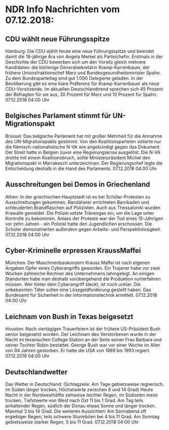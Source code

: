 # NDR Info Nachrichten vom 07.12.2018:


## CDU wählt neue Führungsspitze
Hamburg: Die CDU wählt heute eine neue Führungsspitze und beendet damit die 18-jährige Ära von Angela Merkel als Parteichefin. Erstmals in der Geschichte der CDU bewerben sich um den Vorsitz gleich mehrere Kandidaten: die bisherige Generalsekretärin Kramp-Karrenbauer, der frühere Unionsfraktionschef Merz und Bundesgesundheitsminister Spahn. Zu dem Bundesparteitag sind gut 1.000 Delegierte geladen. In der Bevölkerung gibt es eine klare Präferenz für Kramp-Karrenbauer als neue CDU-Vorsitzende. Im aktuellen Deutschlandtrend sprechen sich 45 Prozent der Befragten für sie aus, 30 Prozent für Merz und 10 Prozent für Spahn. 07.12.2018 04:00 Uhr 

## Belgisches Parlament stimmt für UN-Migrationspakt
Brüssel: Das belgische Parlament hat mit großer Mehrheit für die Annahme des UN-Migrationspakts gestimmt. Von den Koalitionsparteien votierte nur die flämisch-nationalistische N-VA wie angekündigt gegen das Dokument. Der Streit hatte in Belgien zuvor eine Regierungskrise ausgelöst. Die N-VA drohte mit einem Koalitionsbruch, sollte Ministerpräsident Michel den Migrationspakt in Marrakesch unterzeichnen. Der Regierungschef legte die Entscheidung deshalb in die Hand des Parlaments. 07.12.2018 04:00 Uhr 

## Ausschreitungen bei Demos in Griechenland
Athen: In der griechischen Hauptstadt ist es bei Schüler-Protesten zu Ausschreitungen gekommen. Randalierer errichteten Barrikaden und schleuderten Brandflaschen auf Polizisten. Auch aus Thessaloniki wurden Krawalle gemeldet. Die Polizei setzte Tränengas ein, um die Lage unter Kontrolle zu bekommen. Anlass der Proteste war der Tod eines 15-Jährigen vor zehn Jahren - ein Polizist hatte den Jugendlichen erschossen. Die Schüler demonstrierten außerdem gegen Arbeits- und Perspektivlosigkeit. 07.12.2018 04:00 Uhr 

## Cyber-Kriminelle erpressen KraussMaffei
München: Der Maschinenbaukonzern Krauss Maffei ist nach eigenen Angaben Opfer eines Cyberangriffs geworden. Ein Trojaner habe vor zwei Wochen zahlreiche Rechner des Unternehmens lahmgelegt. An einigen Standorten habe man deshalb vorübergehend die Produktion runterfahren müssen. Wer hinter dem Cyberangriff steckt, ist noch unklar. Die unbekannten Täter sollen eine Lösegeldforderung gestellt haben. Das Bundesamt für Sicherheit in der Informationstechnik ermittelt. 07.12.2018 04:00 Uhr 

## Leichnam von Bush in Texas beigesetzt
Houston: Nach viertägigen Trauerfeiern ist der frühere US-Präsident Bush senior beigesetzt worden. Der Leichnam des Verstorbenen wurde in der Nacht im texanischen College Station an der Seite seiner Frau Barbara und seiner Tochter Robin bestattet. George Bush war vor einer Woche im Alter von 94 Jahren gestorben. Er hatte die USA von 1989 bis 1993 regiert. 07.12.2018 04:00 Uhr 

## Deutschlandwetter
Das Wetter in Deutschland:
(Schlagzeile: Am Tage gebietsweise regnerisch, im Süden länger trocken, Höchstwerte zwischen 8 und 14 Grad) Heute Nacht in der Nordwesthälfte zeitweise leichter Regen, im Südosten meist trocken, Tiefstwerte von West nach Ost 11 bis 1 Grad. Am Tag teils anhaltender Regen, südlich der Donau etwas Sonne und länger trocken. Maximal 3 bis 14 Grad. Die weiteren Aussichten: Am Sonnabend oft ergiebiger Regen, teils schwere Sturmböen bei 4 bis 11 Grad. Am Sonntag gebietsweise starker Regen, 5 bis 11 Grad. 07.12.2018 04:00 Uhr 
